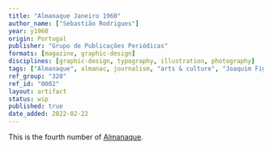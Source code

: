 ```yaml
---
title: "Almanaque Janeiro 1960"
author_name: ["Sebastião Rodrigues"]
year: y1960
origin: Portugal
publisher: "Grupo de Publicações Periódicas"
formats: [magazine, graphic-design]
disciplines: [graphic-design, typography, illustration, photography]
tags: ["Almanaque", almanac, journalism, "arts & culture", "Joaquim Figueiredo Magalhães"]
ref_group: "320"
ref_id: "0002"
layout: artifact
status: wip
published: true
date_added: 2022-02-22
---
```


<p>This is the fourth number of <a class="text cat-link publisher" href="/tags/almanaque/">Almanaque</a>.</p>
